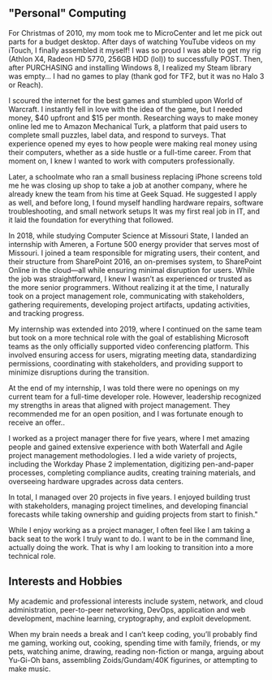 ## "Personal" Computing
For Christmas of 2010, my mom took me to MicroCenter and let me pick out parts for a budget desktop. After days of watching YouTube videos on my iTouch, I finally assembled it myself! I was so proud I was able to get my rig (Athlon X4, Radeon HD 5770, 256GB HDD (lol)) to successfully POST. Then, after PURCHASING and installing Windows 8, I realized my Steam library was empty... I had no games to play (thank god for TF2, but it was no Halo 3 or Reach).

I scoured the internet for the best games and stumbled upon World of Warcraft. I instantly fell in love with the idea of the game, but I needed money, $40 upfront and $15 per month. Researching ways to make money online led me to Amazon Mechanical Turk, a platform that paid users to complete small puzzles, label data, and respond to surveys. That experience opened my eyes to how people were making real money using their computers, whether as a side hustle or a full-time career. From that moment on, I knew I wanted to work with computers professionally.

Later, a schoolmate who ran a small business replacing iPhone screens told me he was closing up shop to take a job at another company, where he already knew the team from his time at Geek Squad. He suggested I apply as well, and before long, I found myself handling hardware repairs, software troubleshooting, and small network setups It was my first real job in IT, and it laid the foundation for everything that followed.


In 2018, while studying Computer Science at Missouri State, I landed an internship with Ameren, a Fortune 500 energy provider that serves most of Missouri. I joined a team responsible for migrating users, their content, and their structure from SharePoint 2016, an on-premises system, to SharePoint Online in the cloud—all while ensuring minimal disruption for users. While the job was straightforward, I knew I wasn’t as experienced or trusted as the more senior programmers. Without realizing it at the time, I naturally took on a project management role, communicating with stakeholders, gathering requirements, developing project artifacts, updating activities, and tracking progress.

My internship was extended into 2019, where I continued on the same team but took on a more technical role with the goal of establishing Microsoft teams as the only officially supported video conferencing platform. This involved ensuring access for users, migrating meeting data, standardizing permissions, coordinating with stakeholders, and providing support to minimize disruptions during the transition. 

At the end of my internship, I was told there were no openings on my current team for a full-time developer role. However, leadership recognized my strengths in areas that aligned with project management. They recommended me for an open position, and I was fortunate enough to receive an offer..

I worked as a project manager there for five years, where I met amazing people and gained extensive experience with both Waterfall and Agile project management methodologies. I led a wide variety of projects, including the Workday Phase 2 implementation, digitizing pen-and-paper processes, completing compliance audits, creating training materials, and overseeing hardware upgrades across data centers.

In total, I managed over 20 projects in five years. I enjoyed building trust with stakeholders, managing project timelines, and developing financial forecasts while taking ownership and guiding projects from start to finish."

While I enjoy working as a project manager, I often feel like I am taking a back seat to the work I truly want to do. I want to be in the command line, actually doing the work. That is why I am looking to transition into a more technical role.

## Interests and Hobbies
My academic and professional interests include system, network, and cloud administration, peer-to-peer networking, DevOps, application and web development, machine learning, cryptography, and exploit development. 

When my brain needs a break and I can’t keep coding, you’ll probably find me gaming, working out, cooking, spending time with family, friends, or my pets, watching anime, drawing, reading non-fiction or manga, arguing about Yu-Gi-Oh bans, assembling Zoids/Gundam/40K figurines, or attempting to make music.
